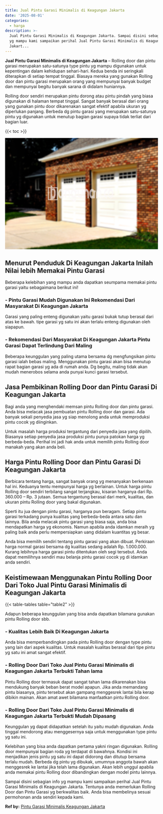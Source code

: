 ```yaml
---
title: Jual Pintu Garasi Minimalis di Keagungan Jakarta
date: '2025-08-01'
categories:
  - harga
description: >-
  Jual Pintu Garasi Minimalis di Keagungan Jakarta. Sampai disini sebagian info
  yg mampu kami sampaikan perihal Jual Pintu Garasi Minimalis di Keagungan
  Jakart...
---
```


**Jual Pintu Garasi Minimalis di Keagungan Jakarta** – Rolling door dan pintu garasi merupakan satu-satunya type pintu yg mampu digunakan untuk kepentingan dalam kehidupan sehari-hari. Kedua benda ini seringkali diterapkan di setiap tempat tinggal. Biasaya mereka yang gunakan Rolling door dan pintu garasi merupakan orang yang mempunyai banyak budget dan mempunyai begitu banyak sarana di didalam huniannya.

Rolling door sendiri merupakan pintu dorong atau pintu pindah yang biasa digunakan di halaman tempat tinggal. Sangat banyak berasal dari orang yang gunakan pintu door dikarenakan sangat efektif apabila ukuran yg diperlukan panjang. Berbeda dg pintu garasi yang merupakan satu-satunya pintu yg digunakan untuk menutup bagian garasi supaya tidak terliat dari bagian luar.

{{< toc >}}

![Jual Pintu Garasi Minimalis di Keagungan Jakarta](/images/pintu-garasi-02.png)

## Menurut Penduduk Di Keagungan Jakarta Inilah Nilai lebih Memakai Pintu Garasi

Beberapa kelebihan yang mampu anda dapatkan seumpama memakai pintu garasi yaitu sebagaimana berikut ini!

### \- Pintu Garasi Mudah Digunakan Ini Rekomendasi Dari Masyarakat Di Keagungan Jakarta

Garasi yang paling enteng digunakan yaitu garasi bukak tutup berasal dari atas ke bawah. tipe garasi yg satu ini akan terlalu enteng digunakan oleh siapapun.

### \- Rekomendasi Dari Masyarakat Di Keagungan Jakarta Pintu Garasi Dapat Terlindung Dari Maling

Beberapa keunggulan yang paling utama bersama dg mengfungsikan pintu garasi ialah bebas maling. Menggunakan pintu garasi akan bisa menutup rapat bagian garasi yg ada di rumah anda. Dg begitu, maling tidak akan mudah menerobos selama anda punyai kunci garasi tersebut.

## Jasa Pembikinan Rolling Door dan Pintu Garasi Di Keagungan Jakarta

Bagi anda yang menghendaki memsan pintu Rolling door dan pintu garasi. Anda bisa melacak jasa pembuatan pintu Rolling door dan garasi. Ada banyak sekali penyedia jasa yg siap menolong anda untuk memproduksi pintu cocok yg diinginkan.

Untuk masalah harga produksi tergantung dari penyedia jasa yang dipilih. Biasanya setiap penyedia jasa produksi pintu punya patokan harga yg berbeda-beda. Perihal ini jadi hak anda untuk memilih pintu Rolling door manakah yang akan anda beli.

## Harga Pintu Rolling Door dan Pintu Garasi Di Keagungan Jakarta

Berbicara tentang harga, sangat banyak orang yg menanyakan berkenaan hal ini. Keduanya tentu mempunyai harga yg berlainan. Untuk harga pintu Rolling door sendiri terbilang sangat terjangkau, kisaran harganya dari Rp. 360.000 – Rp. 3 jutaan. Semua tergantung berasal dari merk, kualitas, dan ukuran pintu Rolling door yang bakal digunakan.

Sperti itu jua dengan pintu garasi, harganya pun beragam. Setiap pintu garasi terkadang punya kualitas yang berbeda-beda antara satu dan lainnya. Bila anda melacak pintu garasi yang biasa saja, anda bisa mendapatkan harga yg ekonomis. Namun apabila anda idamkan meraih yg paling baik anda perlu mempersiapkan uang didalam kuantitas yg besar.

Anda bisa memilih sendiri tentang pintu garasi yang akan dibuat. Perkiraan harga normal garasi bersama dg kualitas sedang adalah Rp. 1.000.000. Kurang lebihnya harga garasi pintu ditentukan oleh segi tersebut. Anda dapat memilihnya sendiri mau belanja pintu garasi cocok yg di idamkan anda sendiri.

## Keistimewaan Menggunakan Pintu Rolling Door Dari Toko Jual Pintu Garasi Minimalis di Keagungan Jakarta

{{< table-tables table="table2" >}}

Adapun beberapa keunggulan yang bisa anda dapatkan bilamana gunakan pintu Rolling door sbb.

### \- Kualitas Lebih Baik Di Keagungan Jakarta

Anda bisa memperbandingkan pada pintu Rolling door dengan type pintu yang lain dari aspek kualitas. Untuk masalah kualitas berasal dari tipe pintu yg satu ini amat sangat efektif.

### \- Rolling Door Dari Toko Jual Pintu Garasi Minimalis di Keagungan Jakarta Terbukti Tahan lama

Pintu Rolling door termasuk dapat sangat tahan lama dikarenakan bisa mendukung banyak beban berat model apapun. Jika anda memandang pintu biasanya, pintu tersebut akan gampang menggesrek lantai bila kerap dibikin mainan. Akan amat awet bilamana manfaatkan pintu Rolling door.

### \- Rolling Door Dari Toko Jual Pintu Garasi Minimalis di Keagungan Jakarta Terbukti Mudah Dipasang

Keunggulan yg dapat didapatkan setelah itu yaitu mudah digunakan. Anda tinggal mendorong atau menggesernya saja untuk menggunakan type pintu yg satu ini.

Kelebihan yang bisa anda dapatkan pertama yakni ringan digunakan. Rolling door mempunyai bagian roda yg terdapat di bawahnya. Kondisi ini menjadikan jenis pintu yg satu ini dapat didorong dan ditutup bersama terlalu mudah. Berbeda dg pintu yg dibukak, umumnya anggota bawah akan menggesrek ke lantai jika telah lama digunakan. Akan lebih unggul apabila anda memakai pintu Rolling door dibandingkan dengan model pintu lainnya.

Sampai disini sebagian info yg mampu kami sampaikan perihal Jual Pintu Garasi Minimalis di Keagungan Jakarta. Tentunya anda memerlukan Rolling Door dan Pintu Garasi yg berkwalitas baik. Anda bisa membelinya sesuai permohonan anda sendiri kepada kami.

**Ref by:** [Pintu Garasi Minimalis Keagungan Jakarta](https://id.wikipedia.org/wiki/Pintu)
